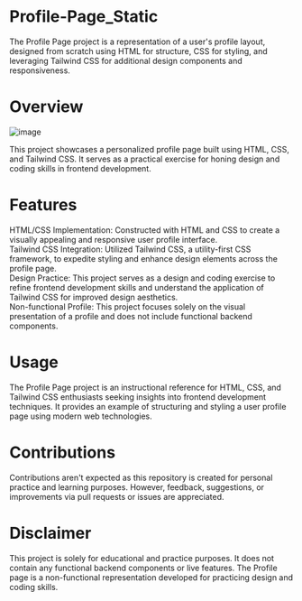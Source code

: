 # Profile-Page_Static
 The Profile Page project is a representation of a user's profile layout, designed from scratch using HTML for structure, CSS for styling, and leveraging Tailwind CSS for additional design components and responsiveness.
 
# Overview
![image](https://github.com/Onkar-Dhotarkar/FB_Login_Page-Clone/assets/142321110/fba12cb1-81b8-4d4d-bb62-8ac5b83bf488)

This project showcases a personalized profile page built using HTML, CSS, and Tailwind CSS. It serves as a practical exercise for honing design and coding skills in frontend development.

# Features
HTML/CSS Implementation: Constructed with HTML and CSS to create a visually appealing and responsive user profile interface.<br>
Tailwind CSS Integration: Utilized Tailwind CSS, a utility-first CSS framework, to expedite styling and enhance design elements across the profile page.<br>
Design Practice: This project serves as a design and coding exercise to refine frontend development skills and understand the application of Tailwind CSS for improved design aesthetics.<br>
Non-functional Profile: This project focuses solely on the visual presentation of a profile and does not include functional backend components.<br>

# Usage
The Profile Page project is an instructional reference for HTML, CSS, and Tailwind CSS enthusiasts seeking insights into frontend development techniques. It provides an example of structuring and styling a user profile page using modern web technologies.

# Contributions
Contributions aren't expected as this repository is created for personal practice and learning purposes. However, feedback, suggestions, or improvements via pull requests or issues are appreciated.

# Disclaimer
This project is solely for educational and practice purposes. It does not contain any functional backend components or live features. The Profile page is a non-functional representation developed for practicing design and coding skills.
